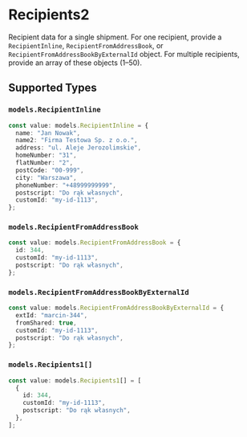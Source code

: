 # Recipients2

Recipient data for a single shipment. For one recipient, provide a `RecipientInline`, `RecipientFromAddressBook`, or `RecipientFromAddressBookByExternalId` object. For multiple recipients, provide an array of these objects (1–50).


## Supported Types

### `models.RecipientInline`

```typescript
const value: models.RecipientInline = {
  name: "Jan Nowak",
  name2: "Firma Testowa Sp. z o.o.",
  address: "ul. Aleje Jerozolimskie",
  homeNumber: "31",
  flatNumber: "2",
  postCode: "00-999",
  city: "Warszawa",
  phoneNumber: "+48999999999",
  postscript: "Do rąk własnych",
  customId: "my-id-1113",
};
```

### `models.RecipientFromAddressBook`

```typescript
const value: models.RecipientFromAddressBook = {
  id: 344,
  customId: "my-id-1113",
  postscript: "Do rąk własnych",
};
```

### `models.RecipientFromAddressBookByExternalId`

```typescript
const value: models.RecipientFromAddressBookByExternalId = {
  extId: "marcin-344",
  fromShared: true,
  customId: "my-id-1113",
  postscript: "Do rąk własnych",
};
```

### `models.Recipients1[]`

```typescript
const value: models.Recipients1[] = [
  {
    id: 344,
    customId: "my-id-1113",
    postscript: "Do rąk własnych",
  },
];
```

